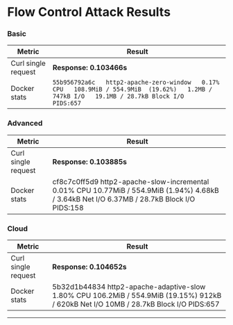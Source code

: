 # Flow Control Attack Results

### Basic
| Metric | Result |
|--------|--------|
| Curl single request | **Response: 0.103466s** |
| Docker stats | `55b956792a6c   http2-apache-zero-window   0.17% CPU   108.9MiB / 554.9MiB  (19.62%)   1.2MB / 747kB I/O   19.1MB / 28.7kB Block I/O   PIDS:657` |

### Advanced
| Metric | Result |
|--------|--------|
| Curl single request | **Response: 0.103885s** |
| Docker stats | cf8c7c0ff5d9 http2-apache-slow-incremental 0.01% CPU 10.77MiB / 554.9MiB (1.94%) 4.68kB / 3.64kB Net I/O 6.37MB / 28.7kB Block I/O PIDS:158 |

### Cloud
| Metric | Result |
|--------|--------|
| Curl single request | **Response: 0.104652s** |
| Docker stats | 5b32d1b44834 http2-apache-adaptive-slow 1.80% CPU 106.2MiB / 554.9MiB (19.15%) 912kB / 620kB Net I/O 10MB / 28.7kB Block I/O PIDS:657 |

---